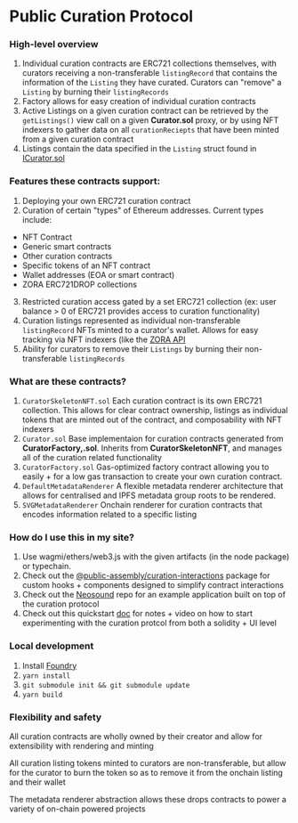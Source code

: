 # Public Curation Protocol

### High-level overview
1. Individual curation contracts are ERC721 collections themselves, with curators receiving a non-transferable `listingRecord` that contains the information of the `Listing` they have curated. Curators can "remove" a `Listing` by burning their `listingRecords`
2. Factory allows for easy creation of individual curation contracts
3. Active Listings on a given curation contract can be retrieved by the `getListings()` view call on a given **Curator.sol** proxy, or by using NFT indexers to gather data on all `curationReciepts` that have been minted from a given curation contract
4. Listings contain the data specified in the `Listing` struct found in [ICurator.sol](https://github.com/public-assembly/curation-protocol/blob/main/src/interfaces/ICurator.sol)

### Features these contracts support:

1. Deploying your own ERC721 curation contract
2. Curation of certain "types" of Ethereum addresses. Current types include:
- NFT Contract
- Generic smart contracts
- Other curation contracts
- Specific tokens of an NFT contract
- Wallet addresses (EOA or smart contract)
- ZORA ERC721DROP collections
3. Restricted curation access gated by a set ERC721 collection (ex: user balance > 0 of ERC721 provides access to curation functionality)
4. Curation listings represented as individual non-transferable `listingRecord` NFTs minted to a curator's wallet. Allows for easy tracking via NFT indexers (like the [ZORA API](https://api.zora.co/)
5. Ability for curators to remove their `Listings` by burning their non-transferable `listingRecords`


### What are these contracts?
1. `CuratorSkeletonNFT.sol`
   Each curation contract is its own ERC721 collection. This allows for clear contract ownership, listings as individual tokens that are minted out of the contract, and composability with NFT indexers
2. `Curator.sol`
   Base implementaion for curation contracts generated from **CuratorFactory,.sol**. Inherits from **CuratorSkeletonNFT**, and manages all of the curation related functionality  
3. `CuratorFactory.sol`
   Gas-optimized factory contract allowing you to easily + for a low gas transaction to create your own curation contract.   
4. `DefaultMetadataRenderer`
   A flexible metadata renderer architecture that allows for centralised and IPFS metadata group roots to be rendered.
5. `SVGMetadataRenderer`
   Onchain renderer for curation contracts that encodes information related to a specific listing

### How do I use this in my site?

1. Use wagmi/ethers/web3.js with the given artifacts (in the node package) or typechain.
2. Check out the [@public-assembly/curation-interactions](https://www.npmjs.com/package/@public-assembly/curation-interactions) package for custom hooks + components designed to simplify contract interactions
3. Check out the [Neosound](https://github.com/public-assembly/neosound) repo for an example application built on top of the curation protocol
4. Check out this quickstart [doc](https://docs.google.com/document/d/1pD7kf5OsY_80oqTEQy6BTJZ4v22cnZ-1kT8d3vU5Gbw/edit) for notes + video on how to start experimenting with the curation protcol from both a solidity + UI level

### Local development

1. Install [Foundry](https://github.com/foundry-rs/foundry)
2. `yarn install`
3. `git submodule init && git submodule update`
4. `yarn build` 

### Flexibility and safety

All curation contracts are wholly owned by their creator and allow for extensibility with rendering and minting

All curation listing tokens minted to curators are non-transferable, but allow for the curator to burn the token so as to remove it from the onchain listing and their wallet

The metadata renderer abstraction allows these drops contracts to power a variety of on-chain powered projects

